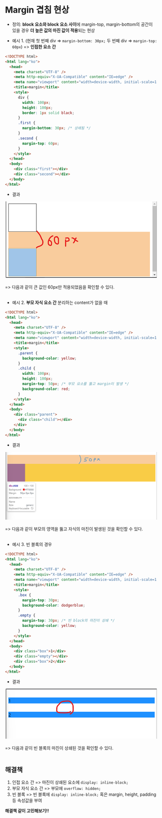 # Margin 겹침 현상

- 정의: **block 요소와 block 요소 사이**에 margin-top, margin-bottom의 공간이 있을 경우 **더 높은 값의 마진 값이 적용**되는 현상

* 예시 1. (현재 첫 번째 div => `margin-bottom: 30px;` 두 번째 div => `margin-top: 60px`) => **인접한 요소 간**

```html
<!DOCTYPE html>
<html lang="ko">
  <head>
    <meta charset="UTF-8" />
    <meta http-equiv="X-UA-Compatible" content="IE=edge" />
    <meta name="viewport" content="width=device-width, initial-scale=1.0" />
    <title>margin</title>
    <style>
      div {
        width: 100px;
        height: 100px;
        border: 1px solid black;
      }
      .first {
        margin-bottom: 30px; /* 상쇄됨 */
      }
      .second {
        margin-top: 60px;
      }
    </style>
  </head>
  <body>
    <div class="first"></div>
    <div class="second"></div>
  </body>
</html>
```

- 결과
<div align="center">
    <img src="images/유준상_마진상쇄.png" width="500">
</div><br>
=> 다음과 같이 큰 값인 60px만 적용되었음을 확인할 수 있다.<br><br>

- 예시 2. **부모 자식 요소 간** 분리하는 content가 없을 때

```html
<!DOCTYPE html>
<html lang="ko">
  <head>
    <meta charset="UTF-8" />
    <meta http-equiv="X-UA-Compatible" content="IE=edge" />
    <meta name="viewport" content="width=device-width, initial-scale=1.0" />
    <title>margin</title>
    <style>
      .parent {
        background-color: yellow;
      }
      .child {
        width: 100px;
        height: 100px;
        margin-top: 50px; /* 부모 요소를 뚫고 margin이 발생 */
        background-color: red;
      }
    </style>
  </head>
  <body>
    <div class="parent">
      <div class="child"></div>
    </div>
  </body>
</html>
```

- 결과
<div align="center">
    <img src="images/유준상_마진상쇄4.png" width="500">
</div><br>
=> 다음과 같이 부모의 영역을 뚫고 자식의 마진이 발생된 것을 확인할 수 있다.<br><br>

- 예시 3. 빈 블록의 경우

```html
<!DOCTYPE html>
<html lang="ko">
  <head>
    <meta charset="UTF-8" />
    <meta http-equiv="X-UA-Compatible" content="IE=edge" />
    <meta name="viewport" content="width=device-width, initial-scale=1.0" />
    <title>margin</title>
    <style>
      .box {
        margin-top: 30px;
        background-color: dodgerblue;
      }
      .empty {
        margin-top: 30px; /* 빈 block의 마진이 상쇄 */
        background-color: yellow;
      }
    </style>
  </head>
  <body>
    <div class="box">1</div>
    <div class="empty"></div>
    <div class="box">2</div>
  </body>
</html>
```

- 결과
<div align="center">
    <img src="images/유준상_마진상쇄3.png" width="500">
</div><br>
=> 다음과 같이 빈 블록의 마진이 상쇄된 것을 확인할 수 있다.<br><br>

## 해결책

1. 인접 요소 간 => 마진이 상쇄된 요소에 `display: inline-block;`
2. 부모 자식 요소 간 => 부모에 `overflow: hidden;`
3. 빈 블록 => 빈 블록에 `display: inline-block;` 혹은 margin, height, padding 등 속성값을 부여

**해결책 같이 고민해보기!!**
